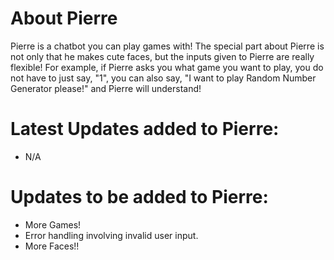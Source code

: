 # About Pierre
Pierre is a chatbot you can play games with! The special part about Pierre is not only that he makes cute faces, but the inputs given to Pierre are really flexible! For example, if Pierre asks you what game you want to play, you do not have to just say, "1", you can also say, "I want to play Random Number Generator please!" and Pierre will understand!

# Latest Updates added to Pierre:
- N/A

# Updates to be added to Pierre: 
- More Games!
- Error handling involving invalid user input.
- More Faces!!

